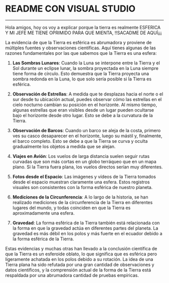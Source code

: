 # README CON VISUAL STUDIO
----

Hola amigos, hoy os voy a explicar porque la tierra es realmente ESFERICA Y MI JEFE ME TIENE OPRIMIDO PARA QUE MIENTA, !!SACADME DE AQUÍ¡¡¡

La evidencia de que la Tierra es esférica es abrumadora y proviene de múltiples fuentes y observaciones científicas. Aquí tienes algunas de las razones fundamentales por las que sabemos que la Tierra es una esfera:

1. **Las Sombras Lunares**: Cuando la Luna se interpone entre la Tierra y el Sol durante un eclipse lunar, la sombra proyectada en la Luna siempre tiene forma de círculo. Esto demuestra que la Tierra proyecta una sombra redonda en la Luna, lo que solo sería posible si la Tierra es esférica.

2. **Observación de Estrellas**: A medida que te desplazas hacia el norte o el sur desde tu ubicación actual, puedes observar cómo las estrellas en el cielo nocturno cambian su posición en el horizonte. Al mismo tiempo, algunas estrellas que eran visibles desde un lugar pueden ocultarse bajo el horizonte desde otro lugar. Esto se debe a la curvatura de la Tierra.

3. **Observación de Barcos**: Cuando un barco se aleja de la costa, primero ves su casco desaparecer en el horizonte, luego su mástil y, finalmente, el barco completo. Esto se debe a que la Tierra se curva y oculta gradualmente los objetos a medida que se alejan.

4. **Viajes en Avión**: Los vuelos de larga distancia suelen seguir rutas curvadas que son más cortas en un globo terráqueo que en un mapa plano. Si la Tierra fuera plana, los vuelos directos serían muy diferentes.

5. **Fotos desde el Espacio**: Las imágenes y vídeos de la Tierra tomados desde el espacio muestran claramente una esfera. Estos registros visuales son consistentes con la forma esférica de nuestro planeta.

6. **Mediciones de la Circunferencia**: A lo largo de la historia, se han realizado mediciones de la circunferencia de la Tierra en diferentes lugares del mundo, y todas coinciden en que la Tierra es aproximadamente una esfera.

7. **Gravedad**: La forma esférica de la Tierra también está relacionada con la forma en que la gravedad actúa en diferentes partes del planeta. La gravedad es más débil en los polos y más fuerte en el ecuador debido a la forma esférica de la Tierra.

Estas evidencias y muchas otras han llevado a la conclusión científica de que la Tierra es un esferoide oblato, lo que significa que es esférica pero ligeramente achatada en los polos debido a su rotación. La idea de una Tierra plana ha sido refutada por una gran cantidad de observaciones y datos científicos, y la comprensión actual de la forma de la Tierra está respaldada por una abrumadora cantidad de pruebas empíricas.